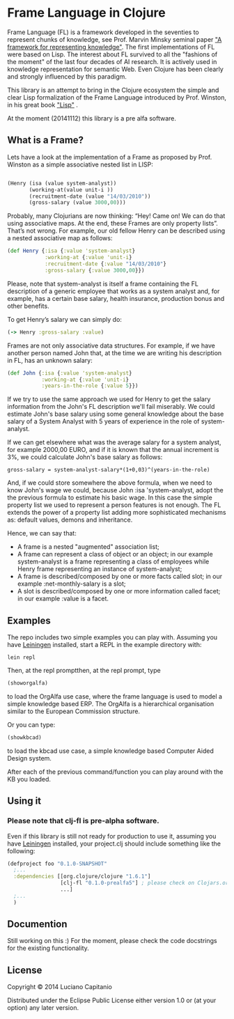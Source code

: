 # Frame Language in Clojure

Frame Language (FL) is a framework developed  in the seventies to represent chunks of knowledge, see Prof. Marvin Minsky seminal paper ["A framework for representing knowledge"](http://web.media.mit.edu/~minsky/papers/Frames/frames.html). The first implementations of FL were based on Lisp. The interest about FL survived to all the "fashions of the moment" of the last four decades of AI research. It is actively used in knowledge representation for semantic Web. Even Clojure has been clearly and strongly influenced by this paradigm.

This library is an attempt to bring in the Clojure ecosystem the simple and clear  Lisp formalization of the Frame Language introduced by Prof. Winston, in his great book  ["Lisp"](http://people.csail.mit.edu/phw/Books/#Lisp) .

At the moment (20141112) this library is a pre alfa software.

## What is a Frame?

Lets have a look at the implementation of a Frame as proposed by Prof. Winston as a simple associative nested  list in LISP:

```lisp

(Henry (isa (value system-analyst))
       (working-at(value unit-i ))
       (recruitment-date (value "14/03/2010"))
       (gross-salary (value 3000,00)))
```
Probably, many Clojurians are now thinking: “Hey! Came on! We can do that using  associative maps. At the end, these Frames are only property lists”.
That’s not wrong. For example, our old fellow Henry can be described using a nested associative map as follows:

```clojure
(def Henry {:isa {:value 'system-analyst}
            :working-at {:value 'unit-i}
            :recruitment-date {:value "14/03/2010"}
            :gross-salary {:value 3000,00}})
```
Please, note that system-analyst is itself a frame containing the FL description of a generic employee that works as a system analyst and, for example, has a certain base salary, health insurance, production bonus and other benefits.

To get Henry’s salary we can simply do:
```clojure
(-> Henry :gross-salary :value)
```
Frames are not only associative data structures. For example, if we have another person named John that, at the time we are writing his description in FL, has an unknown salary:
```clojure
(def John {:isa {:value 'system-analyst}
           :working-at {:value 'unit-i}
           :years-in-the-role {:value 5}})
```
If we try to use the same approach we used for Henry to get the salary information from the John's FL description we'll fail miserably.
We could estimate John's base salary using some general knowledge about the base salary of a System Analyst with 5 years of experience in the role of system-analyst.

If we can get elsewhere what was the average salary for a system analyst, for example 2000,00 EURO, and if it is  known that the annual increment is 3%, we could calculate John's base salary as follows:
```
gross-salary = system-analyst-salary*(1+0,03)^(years-in-the-role)
```
And, if we could store somewhere the above formula, when we need to know John's wage we could, because John :isa 'system-analyst, adopt the the previous formula to estimate his basic wage.
In this case the simple property list we used to represent a person features is not enough.
The FL extends the power of a property list adding more sophisticated mechanisms as: default values, demons and inheritance.

Hence, we can say that:

- A frame is a nested "augmented"  association list;
- A frame can represent a class of object or an object; in our example system-analyst is a frame representing a class of employees while Henry frame representing an instance of system-analyst;
- A frame is described/composed by one or more facts called slot;  in our example :net-monthly-salary is a slot;
- A slot is described/composed by one or more information called facet; in our example :value is a facet.

## Examples

The repo includes two simple examples you can play with.
Assuming you have [Leiningen](http://leiningen.org/) installed, start a REPL in the example directory with:

```
lein repl
```

Then, at the repl promptthen, at the repl prompt, type

```clojure
(showorgalfa)

```
to load the OrgAlfa use case, where the frame language is used to model a simple knowledge based ERP. The OrgAlfa  is a hierarchical organisation similar to the European Commission structure.

Or you can type:

```clojure
(showkbcad)
```

to load the kbcad use case, a simple knowledge based Computer Aided Design system.

After each of the previous command/function you can play around with the KB you loaded.

## Using it

### Please note that clj-fl is pre-alpha software.

Even if this library is still not ready for production to use it, assuming you have [Leiningen](http://leiningen.org/) installed, your project.clj should include something like the following:

```clojure
(defproject foo "0.1.0-SNAPSHOT"
  ;...
  :dependencies [[org.clojure/clojure "1.6.1"]
                 [clj-fl "0.1.0-prealfa5"] ; please check on Clojars.org for the latest version
                 ...]
  ;...
  )
```

## Documention

Still working on this :) For the moment, please check the code docstrings for the existing functionality.

## License

Copyright © 2014 Luciano Capitanio

Distributed under the Eclipse Public License either version 1.0 or (at
your option) any later version.
